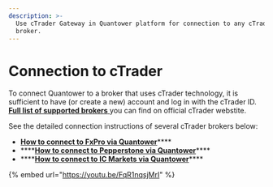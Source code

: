 ```yaml
---
description: >-
  Use cTrader Gateway in Quantower platform for connection to any cTrader's
  broker.
---
```


# Connection to cTrader

To connect Quantower to a broker that uses cTrader technology, it is sufficient to have \(or create a new\) account and log in with the cTrader ID. [**Full list of supported brokers** ](https://ctrader.com/featured-brokers/)you can find on official cTrader webstite.

See the detailed connection instructions of several cTrader brokers below:

* [**How to connect to FxPro via Quantower**](how-to-connect-to-fxpro-via-quantower.md)\*\*\*\*
* \*\*\*\*[**How to connect to Pepperstone via Quantower**](how-to-connect-to-pepperstone-via-quantower.md)\*\*\*\*
* \*\*\*\*[**How to connect to IC Markets via Quantower**](how-to-connect-to-ic-markets-via-quantower.md)\*\*\*\*

{% embed url="https://youtu.be/FqR1nqsjMrI" %}

